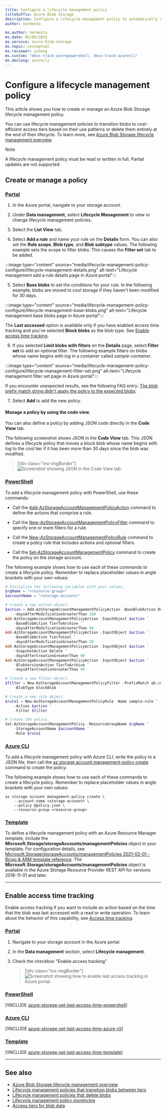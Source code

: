 ```yaml
---
title: Configure a lifecycle management policy
titleSuffix: Azure Blob Storage
description: Configure a lifecycle management policy to automatically move data between hot, cool, cold, and archive tiers during the data lifecycle.
author: normesta

ms.author: normesta
ms.date: 05/05/2025
ms.service: azure-blob-storage
ms.topic: conceptual
ms.reviewer: yzheng
ms.custom: "devx-track-azurepowershell, devx-track-azurecli" 
ms.devlang: azurecli
---
```


# Configure a lifecycle management policy

This article shows you how to create or manage an Azure Blob Storage lifecycle management policy. 

You can use lifecycle management policies to transition blobs to cost-efficient access tiers based on their use patterns or delete them entirely at the end of their lifecycle. To learn more, see [Azure Blob Storage lifecycle management overview](lifecycle-management-overview.md).

> [!NOTE]
> A lifecycle management policy must be read or written in full. Partial updates are not supported.

## Create or manage a policy

### [Portal](#tab/azure-portal)

1. In the Azure portal, navigate to your storage account.

2. Under **Data management**, select **Lifecycle Management** to view or change lifecycle management policies.

3. Select the **List View** tab.

4. Select **Add a rule** and name your rule on the **Details** form. You can also set the **Rule scope**, **Blob type**, and **Blob subtype** values. The following example sets the scope to filter blobs. This causes the **Filter set** tab to be added.

  :::image type="content" source="media/lifecycle-management-policy-configure/lifecycle-management-details.png" alt-text="Lifecycle management add a rule details page in Azure portal":::

5. Select **Base blobs** to set the conditions for your rule. In the following example, blobs are moved to cool storage if they haven't been modified for 30 days.

  :::image type="content" source="media/lifecycle-management-policy-configure/lifecycle-management-base-blobs.png" alt-text="Lifecycle management base blobs page in Azure portal":::

  The **Last accessed** option is available only if you have enabled access time tracking and you've selected **Block blobs** as the blob type. See [Enable access time tracking](#enable-access-time-tracking).

6. If you selected **Limit blobs with filters** on the **Details** page, select **Filter set** to add an optional filter. The following example filters on blobs whose name begins with *log* in a container called *sample-container*. 

  :::image type="content" source="media/lifecycle-management-policy-configure/lifecycle-management-filter-set.png" alt-text="Lifecycle management filter set page in Azure portal":::

   If you encounter unexpected results, see the following FAQ entry: [The blob prefix match string didn't apply the policy to the expected blobs](storage-blob-faq.yml#the-blob-prefix-match-string-didn-t-apply-the-policy-to-the-expected-blobs).

7. Select **Add** to add the new policy.

#### Manage a policy by using the code view.

You can also define a policy by adding JSON code directly in the **Code View** tab.

The following screenshot shows JSON in the **Code View** tab. This JSON defines a lifecycle policy that moves a block blob whose name begins with *log* to the cool tier if it has been more than 30 days since the blob was modified.

  > [!div class="mx-imgBorder"]
  > ![Screenshot showing JSON in the Code View tab.](media/lifecycle-management-policy-configure/lifecycle-management-code-view.png)


### [PowerShell](#tab/azure-powershell)

To add a lifecycle management policy with PowerShell, use these commands:

- Call the [Add-AzStorageAccountManagementPolicyAction](/powershell/module/az.storage/add-azstorageaccountmanagementpolicyaction) command to define the actions that comprise a rule.

- Call the [New-AzStorageAccountManagementPolicyFilter](/powershell/module/az.storage/new-azstorageaccountmanagementpolicyfilter) command to specify one or more filters for a rule.

- Call the [New-AzStorageAccountManagementPolicyRule](/powershell/module/az.storage/new-azstorageaccountmanagementpolicyrule) command to create a policy rule that includes actions and optional filters.

- Call the [Set-AzStorageAccountManagementPolicy](/powershell/module/az.storage/set-azstorageaccountmanagementpolicy) command to create the policy on the storage account.

The following example shows how to use each of these commands to create a lifecycle policy. Remember to replace placeholder values in angle brackets with your own values:

```powershell
# Initialize the following variables with your values.
$rgName = "<resource-group>"
$accountName = "<storage-account>"

# Create a new action object.
$action = Add-AzStorageAccountManagementPolicyAction -BaseBlobAction Delete `
    -daysAfterModificationGreaterThan 180
Add-AzStorageAccountManagementPolicyAction -InputObject $action `
    -BaseBlobAction TierToArchive `
    -daysAfterModificationGreaterThan 90
Add-AzStorageAccountManagementPolicyAction -InputObject $action `
    -BaseBlobAction TierToCool `
    -daysAfterModificationGreaterThan 30
Add-AzStorageAccountManagementPolicyAction -InputObject $action `
    -SnapshotAction Delete `
    -daysAfterCreationGreaterThan 90
Add-AzStorageAccountManagementPolicyAction -InputObject $action `
    -BlobVersionAction TierToArchive `
    -daysAfterCreationGreaterThan 90

# Create a new filter object.
$filter = New-AzStorageAccountManagementPolicyFilter -PrefixMatch ab,cd `
    -BlobType blockBlob

# Create a new rule object.
$rule1 = New-AzStorageAccountManagementPolicyRule -Name sample-rule `
    -Action $action `
    -Filter $filter

# Create the policy.
Set-AzStorageAccountManagementPolicy -ResourceGroupName $rgName `
    -StorageAccountName $accountName `
    -Rule $rule1
```

### [Azure CLI](#tab/azure-cli)

To add a lifecycle management policy with Azure CLI, write the policy to a JSON file, then call the [az storage account management-policy create](/cli/azure/storage/account/management-policy#az-storage-account-management-policy-create) command to create the policy.

The following example shows how to use each of these commands to create a lifecycle policy. Remember to replace placeholder values in angle brackets with your own values:

```azurecli
az storage account management-policy create \
    --account-name <storage-account> \
    --policy @policy.json \
    --resource-group <resource-group>
```

### [Template](#tab/template)

To define a lifecycle management policy with an Azure Resource Manager template, include the **Microsoft.Storage/storageAccounts/managementPolicies** object in your template. For configuration details, see [Microsoft.Storage/storageAccounts/managementPolicies 2021-02-01 - Bicep & ARM template reference](/azure/templates/microsoft.storage/2021-02-01/storageaccounts/managementpolicies?tabs=json). The **Microsoft.Storage/storageAccounts/managementPolicies** object is available in the Azure Storage Resource Provider REST API for versions 2018-11-01 and later.

---

<a id="optionally-enable-access-time-tracking"></a>

## Enable access time tracking

Enable access tracking if you want to include an action based on the time that the blob was last accessed with a read or write operation. To learn about the behavior of this capability, see [Access time tracking](lifecycle-management-policy-structure.md#access-time-tracking).

### [Portal](#tab/azure-portal)

1. Navigate to your storage account in the Azure portal.
2. In the **Data management** section, select **Lifecycle management**.
3. Check the checkbox "Enable access tracking"

   > [!div class="mx-imgBorder"]
   > ![Screenshot showing how to enable last access tracking in Azure portal.](media/lifecycle-management-policy-configure/last-access-tracking-enable.png)

### [PowerShell](#tab/azure-powershell)

[!INCLUDE [azure-storage-set-last-access-time-powershell](../../../includes/azure-storage-set-last-access-time-powershell.md)]

### [Azure CLI](#tab/azure-cli)

[!INCLUDE [azure-storage-set-last-access-time-azure-cli](../../../includes/azure-storage-set-last-access-time-azure-cli.md)]

### [Template](#tab/template)

[!INCLUDE [azure-storage-set-last-access-time-template](../../../includes/azure-storage-set-last-access-time-template.md)]

---

## See also

- [Azure Blob Storage lifecycle management overview](lifecycle-management-overview.md)
- [Lifecycle management policies that transition blobs between tiers](lifecycle-management-policy-access-tiers.md)
- [Lifecycle management policies that delete blobs](lifecycle-management-policy-delete.md)
- [Lifecycle management policy monitoring](lifecycle-management-policy-monitor.md)
- [Access tiers for blob data](access-tiers-overview.md)
